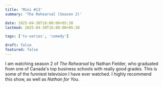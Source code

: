 ```yaml
---
title: 'Mini #13'
summary: 'The Rehearsal (Season 2)'

date: 2025-04-30T16:00:00+05:30
lastmod: 2025-04-30T16:00:00+05:30

tags: ['tv-series', 'comedy']

draft: false
featured: false
---
```


I am watching season 2 of _The Rehearsal_ by Nathan Fielder, who graduated from one of Canada's top business schools with really good grades.
This is some of the funniest television I have ever watched. 
I highly recommend this show, as well as _Nathan for You_.
